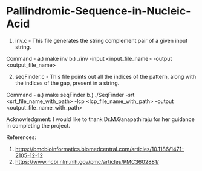 # Pallindromic-Sequence-in-Nucleic-Acid


1. inv.c - This file generates the string complement pair of a given input string.

Command - a.) make inv
b.) ./inv -input <input_file_name> -output <output_file_name>

2. seqFinder.c - This file points out all the indices of the pattern, along with the indices of the gap, present in a string.

Command -
a.) make seqFinder
b.) ./SeqFinder -srt <srt_file_name_with_path> -lcp <lcp_file_name_with_path> -output <output_file_name_with_path> 



Acknowledgment:
I would like to thank Dr.M.Ganapathiraju for her guidance in completing the project.

References:
1. https://bmcbioinformatics.biomedcentral.com/articles/10.1186/1471-2105-12-12
2. https://www.ncbi.nlm.nih.gov/pmc/articles/PMC3602881/
